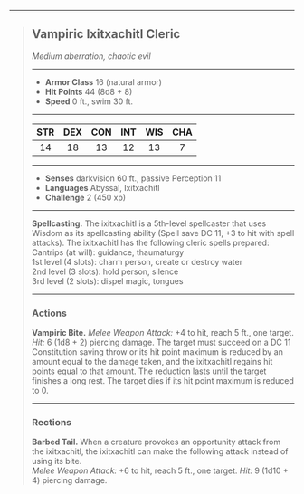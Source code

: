 ***
> ## Vampiric Ixitxachitl Cleric
> *Medium aberration, chaotic evil*
> 
> ***
> 
> - **Armor Class** 16 (natural armor)
> - **Hit Points** 44 (8d8 + 8)
> - **Speed** 0 ft., swim 30 ft.
> 
> ***
> 
> |STR|DEX|CON|INT|WIS|CHA|
> |:---:|:---:|:---:|:---:|:---:|:---:|
> |14|18|13|12|13|7|
> 
> ***
> 
> - **Senses** darkvision 60 ft., passive Perception 11
> - **Languages** Abyssal, Ixitxachitl
> - **Challenge** 2 (450 xp)
> 
> ***
> 
> **Spellcasting.** The ixitxachitl is a 5th-level spellcaster that uses Wisdom as its spellcasting ability (Spell save DC 11, +3 to hit with spell attacks). The ixitxachitl has the following cleric spells prepared:  
> Cantrips (at will): guidance, thaumaturgy  
> 1st level (4 slots): charm person, create or destroy water  
> 2nd level (3 slots): hold person, silence  
> 3rd level (2 slots): dispel magic, tongues
> 
> ***
> 
> ### Actions
> **Vampiric Bite.** *Melee Weapon Attack:* +4 to hit, reach 5 ft., one target. *Hit:* 6 (1d8 + 2) piercing damage. The target must succeed on a DC 11 Constitution saving throw or its hit point maximum is reduced by an amount equal to the damage taken, and the ixitxachitl regains hit points equal to that amount. The reduction lasts until the target finishes a long rest. The target dies if its hit point maximum is reduced to 0.
> 
> ***
> 
> ### Rections
> **Barbed Tail.** When a creature provokes an opportunity attack from the ixitxachitl, the ixitxachitl can make the following attack instead of using its bite.  
> *Melee Weapon Attack:* +6 to hit, reach 5 ft., one target. *Hit:* 9 (1d10 + 4) piercing damage.